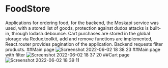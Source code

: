 # FoodStore
Applications for ordering food, for the backend, the Moskapi service was used, with a stored list of goods, protection against dudos attacks is built-in, through lodash.debounce. Cart purchases are stored in the global storage via Redux.toolkit, add and remove functions are implemented, React.router provides pagination of the application. Backend requests filter products.
##Main page
![Screenshot 2022-06-02 18 38 23](https://user-images.githubusercontent.com/72702845/171667023-9bdced74-dcc5-4e33-9fd1-a7129419dcc7.png)
##Main page with filter
![Screenshot 2022-06-02 18 37 20](https://user-images.githubusercontent.com/72702845/171666807-e1c5d039-4ab4-4da2-9022-6deb7e5df81e.png)
##Cart page
![Screenshot 2022-06-02 18 39 11](https://user-images.githubusercontent.com/72702845/171667221-77f0081c-4fb1-4d1b-bef5-83ee5f53b017.png)
